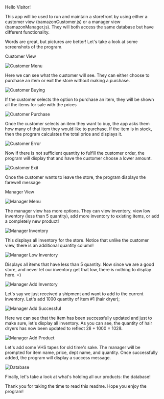 Hello Visitor!

This app will be used to run and maintain a storefront by using either a customer view (bamazonCustomer.js) or a manager view (bamazonManager.js). They will both access the same database but have different functionality.

Words are great, but pictures are better! Let's take a look at some screenshots of the program.

Customer View

![Customer Menu](https://github.com/kennethlw/Bamazon/blob/master/Images/Image1.png)

Here we can see what the customer will see. They can either choose to purchase an item or exit the store without making a purchase.

![Customer Buying](https://github.com/kennethlw/Bamazon/blob/master/Images/Image2.png)

If the customer selects the option to purchase an item, they will be shown all the items for sale with the prices

![Customer Purchase](https://github.com/kennethlw/Bamazon/blob/master/Images/Image3.png)

Once the customer selects an item they want to buy, the app asks them how many of that item they would like to purchase. If the item is in stock, then the program calculates the total price and displays it.

![Customer Error](https://github.com/kennethlw/Bamazon/blob/master/Images/Image4.png)

Now if there is not sufficient quantity to fulfill the customer order, the program will display that and have the customer choose a lower amount.

![Customer Exit](https://github.com/kennethlw/Bamazon/blob/master/Images/Image5.png)

Once the customer wants to leave the store, the program displays the farewell message

Manager View

![Manager Menu](https://github.com/kennethlw/Bamazon/blob/master/Images/Image6.png)

The manager view has more options. They can view inventory, view low inventory (less than 5 quantity), add more inventory to existing items, or add a completely new product!

![Manager Inventory](https://github.com/kennethlw/Bamazon/blob/master/Images/Image8.png)

This displays all inventory for the store. Notice that unlike the customer view, there is an additional quantity column!

![Manager Low Inventory](https://github.com/kennethlw/Bamazon/blob/master/Images/Image9.png)

Displays all items that have less than 5 quantity. Now since we are a good store, and never let our inventory get that low, there is nothing to display here. =)


![Manager Add Inventory](https://github.com/kennethlw/Bamazon/blob/master/Images/Image10.png)

Let's say we just received a shipment and want to add to the current inventory. Let's add 1000 quantity of item #1 (hair dryer);


![Manager Add Successful](https://github.com/kennethlw/Bamazon/blob/master/Images/Image11.png)

Here we can see that the item has been successfully updated and just to make sure, let's display all inventory. As you can see, the quantity of hair dryers has now been updated to reflect 28 + 1000 = 1028.


![Manager Add Product](https://github.com/kennethlw/Bamazon/blob/master/Images/Image12.png)

Let's add some VHS tapes for old time's sake. The manager will be prompted for item name, price, dept name, and quantity. Once successfully added, the program will display a success message.


![Database](https://github.com/kennethlw/Bamazon/blob/master/Images/Image13.png)

Finally, let's take a look at what's holding all our products: the database! 

Thank you for taking the time to read this readme. Hope you enjoy the program!


